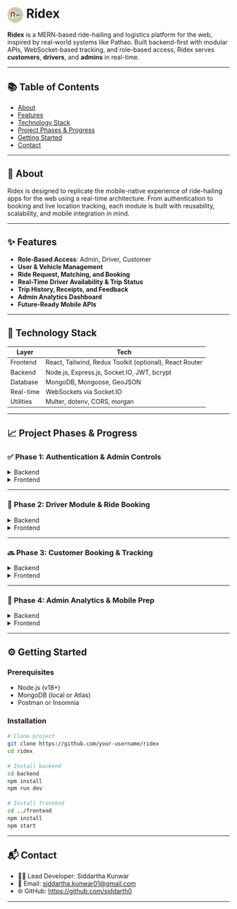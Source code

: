 
# <img src="./client/public/ridexlogo.png" alt="Ridex Logo" width="36" style="border-radius: 50%; vertical-align: middle;"/> Ridex


**Ridex** is a MERN-based ride-hailing and logistics platform for the web, inspired by real-world systems like Pathao. Built backend-first with modular APIs, WebSocket-based tracking, and role-based access, Ridex serves **customers**, **drivers**, and **admins** in real-time.

---

## 📚 Table of Contents

- [About](#about)
- [Features](#features)
- [Technology Stack](#technology-stack)
- [Project Phases & Progress](#project-phases--progress)
- [Getting Started](#getting-started)
- [Contact](#contact)

---

## 📖 About

Ridex is designed to replicate the mobile-native experience of ride-hailing apps for the web using a real-time architecture. From authentication to booking and live location tracking, each module is built with reusability, scalability, and mobile integration in mind.

---

## ✨ Features

- **Role-Based Access**: Admin, Driver, Customer
- **User & Vehicle Management**
- **Ride Request, Matching, and Booking**
- **Real-Time Driver Availability & Trip Status**
- **Trip History, Receipts, and Feedback**
- **Admin Analytics Dashboard**
- **Future-Ready Mobile APIs**

---

## 🧰 Technology Stack

| Layer       | Tech                          |
|-------------|-------------------------------|
| Frontend    | React, Tailwind, Redux Toolkit (optional), React Router |
| Backend     | Node.js, Express.js, Socket.IO, JWT, bcrypt |
| Database    | MongoDB, Mongoose, GeoJSON     |
| Real-time   | WebSockets via Socket.IO       |
| Utilities   | Multer, dotenv, CORS, morgan   |

---

## 📈 Project Phases & Progress

### ✅ Phase 1: Authentication & Admin Controls

<details>
<summary>Backend</summary>

- [✅] Setup Express server and MongoDB connection  
- [✅] User model with roles: `admin`, `driver`, `customer`  
- [x] JWT-based authentication system  
- [x] Password hashing (bcrypt)  
- [x] Auth middleware  
- [x] Role-based access control  
- [] Admin-only routes for managing users  
- [x] Login activity logging  
</details>

<details>
<summary>Frontend</summary>

- [✅] Auth pages (register, login)  
- [x] Token handling + Axios interceptor  
- [✅] Admin dashboard: user management table  
- [x] Protected route guards  
- [x] Global state (Redux Toolkit or Context API)  
</details>

---

### 🚧 Phase 2: Driver Module & Ride Booking

<details>
<summary>Backend</summary>

- [x] Driver schema: profile, vehicle, availability  
- [x] Driver status toggle endpoint  
- [ ] Ride schema with lifecycle status  
- [ ] Matching logic (nearby driver selection)  
- [ ] Real-time status updates via Socket.IO  
- [ ] Trip history & ratings model  
</details>

<details>
<summary>Frontend</summary>

- [x] Driver dashboard UI  
- [x] Vehicle profile form  
- [ ] Live ride request view  
- [ ] Trip history page  
- [ ] WebSocket-based updates  
</details>

---

### 🔜 Phase 3: Customer Booking & Tracking

<details>
<summary>Backend</summary>

- [ ] Booking creation endpoint  
- [ ] Driver discovery via geolocation (GeoJSON)  
- [ ] Booking lifecycle & updates  
- [ ] Receipt & fare breakdown  
- [ ] Feedback + rating system  
</details>

<details>
<summary>Frontend</summary>

- [ ] Request Ride form  
- [ ] Live driver map with markers  
- [ ] Real-time ride tracking  
- [ ] Payment UI + Trip summary  
- [ ] Feedback & ratings submission  
</details>

---

### 🧪 Phase 4: Admin Analytics & Mobile Prep

<details>
<summary>Backend</summary>

- [ ] Aggregated stats (total trips, revenue, activity)  
- [ ] Reports + logs endpoints  
- [ ] FCM token storage for push notifications  
- [ ] Redis or similar for caching popular queries  
</details>

<details>
<summary>Frontend</summary>

- [ ] Analytics dashboards for admin  
- [ ] Notification UI & framework  
- [ ] Mobile responsiveness and testing  
</details>

---

## ⚙️ Getting Started

### Prerequisites

- Node.js (v18+)
- MongoDB (local or Atlas)
- Postman or Insomnia

### Installation

```bash
# Clone project
git clone https://github.com/your-username/ridex
cd ridex

# Install backend
cd backend
npm install
npm run dev

# Install frontend
cd ../frontend
npm install
npm start
```

---

## 📬 Contact

- 🧑‍💻 Lead Developer: Siddartha Kunwar 
- 📧 Email: siddartha.kunwar01@gmail.com 
- 🌐 GitHub: https://github.com/siddarth0

---
